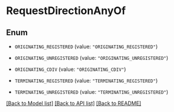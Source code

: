 # RequestDirectionAnyOf

## Enum


* `ORIGINATING_REGISTERED` (value: `"ORIGINATING_REGISTERED"`)

* `ORIGINATING_UNREGISTERED` (value: `"ORIGINATING_UNREGISTERED"`)

* `ORIGINATING_CDIV` (value: `"ORIGINATING_CDIV"`)

* `TERMINATING_REGISTERED` (value: `"TERMINATING_REGISTERED"`)

* `TERMINATING_UNREGISTERED` (value: `"TERMINATING_UNREGISTERED"`)


[[Back to Model list]](../README.md#documentation-for-models) [[Back to API list]](../README.md#documentation-for-api-endpoints) [[Back to README]](../README.md)


